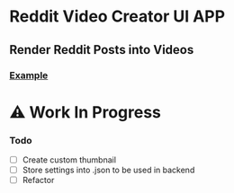 # Reddit Video Creator UI APP

## Render Reddit Posts into Videos

### [Example](https://www.youtube.com/channel/UCXt2aUt0pmneWULS_1Nwvyg)

# ⚠️ Work In Progress

### Todo

- [ ] Create custom thumbnail
- [ ] Store settings into .json to be used in backend
- [ ] Refactor
